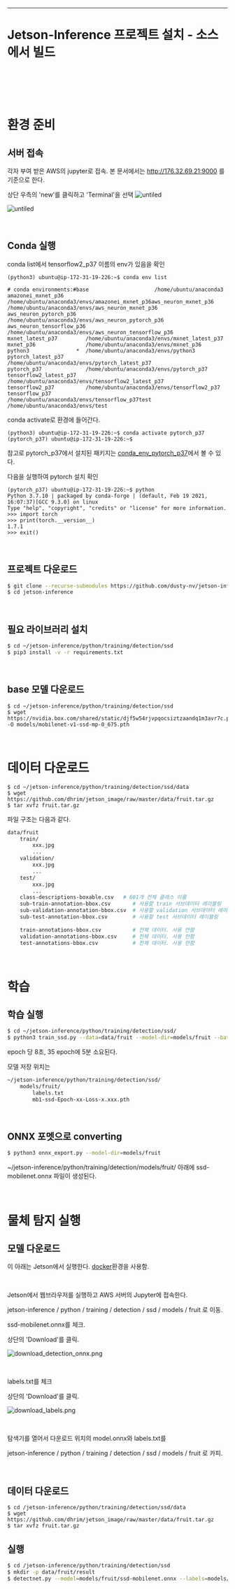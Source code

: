 
-----
# Jetson-Inference 프로젝트 설치 - 소스에서 빌드
<br><br><br><br>


# 환경 준비


## 서버 접속

각자 부여 받은 AWS의 jupyter로 접속. 본 문서에서는 http://176.32.69.21:9000 를 기준으로 한다.

상단 우측의 'new'를 클릭하고 'Terminal'을 선택
![untiled](images/jupyter_home.png)

![untiled](images/terminal_button.png)

<br>

## Conda 실행

conda list에서 tensorflow2_p37 이름의 env가 있음을 확인
```
(python3) ubuntu@ip-172-31-19-226:~$ conda env list

# conda environments:#base                     /home/ubuntu/anaconda3
amazonei_mxnet_p36       /home/ubuntu/anaconda3/envs/amazonei_mxnet_p36aws_neuron_mxnet_p36     /home/ubuntu/anaconda3/envs/aws_neuron_mxnet_p36
aws_neuron_pytorch_p36     /home/ubuntu/anaconda3/envs/aws_neuron_pytorch_p36
aws_neuron_tensorflow_p36     /home/ubuntu/anaconda3/envs/aws_neuron_tensorflow_p36
mxnet_latest_p37         /home/ubuntu/anaconda3/envs/mxnet_latest_p37
mxnet_p36                /home/ubuntu/anaconda3/envs/mxnet_p36
python3               *  /home/ubuntu/anaconda3/envs/python3
pytorch_latest_p37       /home/ubuntu/anaconda3/envs/pytorch_latest_p37
pytorch_p37              /home/ubuntu/anaconda3/envs/pytorch_p37
tensorflow2_latest_p37     /home/ubuntu/anaconda3/envs/tensorflow2_latest_p37
tensorflow2_p37          /home/ubuntu/anaconda3/envs/tensorflow2_p37
tensorflow_p37           /home/ubuntu/anaconda3/envs/tensorflow_p37test                     /home/ubuntu/anaconda3/envs/test
```

conda activate로 환경에 들어간다.
```
(python3) ubuntu@ip-172-31-19-226:~$ conda activate pytorch_p37
(pytorch_p37) ubuntu@ip-172-31-19-226:~$
```

참고로 pytorch_p37에서 설치된 패키지는 [conda_env_pytorch_p37](conda_env_pytorch_p37)에서 볼 수 있다.


다음을 실행하여 pytorch 설치 확인
```
(pytorch_p37) ubuntu@ip-172-31-19-226:~$ python
Python 3.7.10 | packaged by conda-forge | (default, Feb 19 2021, 16:07:37)[GCC 9.3.0] on linux
Type "help", "copyright", "credits" or "license" for more information.
>>> import torch
>>> print(torch.__version__)
1.7.1
>>> exit()
```

<br>

## 프로젝트 다운로드

```bash
$ git clone --recurse-submodules https://github.com/dusty-nv/jetson-inference
$ cd jetson-inference
```

<br>



## 필요 라이브러리 설치

```bash
$ cd ~/jetson-inference/python/training/detection/ssd
$ pip3 install -v -r requirements.txt
```

<br>

## base 모델 다운로드

```
$ cd ~/jetson-inference/python/training/detection/ssd
$ wget https://nvidia.box.com/shared/static/djf5w54rjvpqocsiztzaandq1m3avr7c.pth -O models/mobilenet-v1-ssd-mp-0_675.pth

```
<br>

# 데이터 다운로드

```
$ cd ~/jetson-inference/python/training/detection/ssd/data
$ wget https://github.com/dhrim/jetson_image/raw/master/data/fruit.tar.gz
$ tar xvfz fruit.tar.gz
```

파일 구조는 다음과 같다.

```bash
data/fruit
    train/
        xxx.jpg
        ...
    validation/
        xxx.jpg
        ...
    test/
        xxx.jpg
        ...
    class-descriptions-boxable.csv   # 601개 전체 클래스 이름
    sub-train-annotation-bbox.csv       # 사용할 train 서브데이터 레이블링
    sub-validation-annotation-bbox.csv  # 사용할 validation 서브데이터 레이블링
    sub-test-annotation-bbox.csv        # 사용할 test 서브데이터 레이블링
    
    train-annotations-bbox.csv          # 전체 데이터. 사용 안함
    validation-annotations-bbox.csv     # 전체 데이터. 사용 안함
    test-annotations-bbox.csv           # 전체 데이터. 사용 안함

```

<br>

# 학습

## 학습 실행

```bash
$ cd ~/jetson-inference/python/training/detection/ssd/
$ python3 train_ssd.py --data=data/fruit --model-dir=models/fruit --batch-size=4 --epochs=30
```

epoch 당 8초, 35 epoch에 5분 소요된다.

모델 저장 위치는 

```bash
~/jetson-inference/python/training/detection/ssd/
    models/fruit/
	    labels.txt
	    mb1-ssd-Epoch-xx-Loss-x.xxx.pth
```

<br>

## ONNX 포멧으로 converting

```bash
$ python3 onnx_export.py --model-dir=models/fruit
```

~/jetson-inference/python/training/detection/models/fruit/ 아래에 
ssd-mobilenet.onnx 파일이 생성된다.

<br>

# 물체 탐지 실행

## 모델 다운로드

이 아래는 Jetson에서 실행한다. [docker](setup_by_docker.md)환경을 사용함.

<br>

Jetson에서 웹브라우저를 실행하고 AWS 서버의 Jupyter에 접속한다.

jetson-inference / python / training / detection / ssd / models / fruit 로 이동.

ssd-mobilenet.onnx를 체크.

상단의 'Download'를 클릭.

![download_detection_onnx.png](images/download_detection_onnx.png)

<br>

labels.txt를 체크

상단의 'Download'를 클릭.

![download_labels.png](images/download_labels.png)


<br>

탐색기를 열어서 다운로드 위치의 model.onnx와 labels.txt를 

jetson-inference / python / training / detection / ssd / models / fruit 로 카피.

<br>

## 데이터 다운로드

```
$ cd /jetson-inference/python/training/detection/ssd/data
$ wget https://github.com/dhrim/jetson_image/raw/master/data/fruit.tar.gz
$ tar xvfz fruit.tar.gz
```



## 실행

```bash
$ cd /jetson-inference/python/training/detection/ssd
$ mkdir -p data/fruit/result
$ detectnet.py --model=models/fruit/ssd-mobilenet.onnx --labels=models/fruit/labels.txt --input-blob=input_0 --output-cvg=scores --output-bbox=boxes data/fruit/test/ee8*.jpg data/fruit/result/result_%i.jpg
```

<br>

